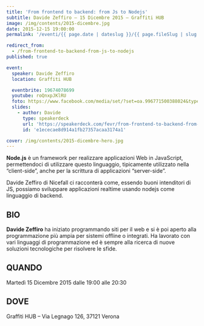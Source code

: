 ```yaml
---
title: 'From frontend to backend: from Js to Nodejs'
subtitle: Davide Zeffiro – 15 Dicembre 2015 – Graffiti HUB
image: /img/contents/2015-dicembre.jpg
date: 2015-12-15 19:00:00
permalink: '/eventi/{{ page.date | dateslug }}/{{ page.fileSlug | slug }}/index.html'

redirect_from:
  - /from-frontend-to-backend-from-js-to-nodejs
published: true

event:
  speaker: Davide Zeffiro
  location: Graffiti HUB

  eventbrite: 19674078699
  youtube: roQnxpJKlRU
  foto: https://www.facebook.com/media/set/?set=oa.996771500388024&type=3
  slides:
    - author: Davide
      type: speakerdeck
      url: 'https://speakerdeck.com/fevr/from-frontend-to-backend-from-js-to-nodejs'
      id: 'e1ececae8d914a1fb27357acaa3174a1'

cover: /img/contents/2015-dicembre-hero.jpg
---
```


**Node.js** è un framework per realizzare applicazioni Web in JavaScript, permettendoci di utilizzare questo linguaggio,
tipicamente utilizzato nella “client-side”, anche per la scrittura di applicazioni “server-side”.

Davide Zeffiro di Nicefall ci racconterà come, essendo buoni intenditori di JS,
possiamo sviluppare applicazioni realtime usando nodejs come linguaggio di backend.

## BIO

**Davide Zeffiro** ha iniziato programmando siti per il web e si è poi aperto alla programmazione più ampia
per sistemi offline o integrati. Ha lavorato con vari linguaggi di programmazione ed è sempre alla ricerca
di nuove soluzioni tecnologiche per risolvere le sfide.

## QUANDO

Martedì 15 Dicembre 2015 dalle 19:00 alle 20:30

## DOVE

Graffiti HUB – Via Legnago 126, 37121 Verona
